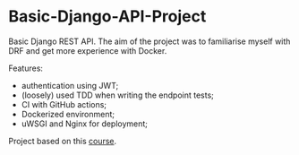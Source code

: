 # Basic-Django-API-Project

Basic Django REST API. The aim of the project was to familiarise myself with DRF and get more experience with Docker.

Features:
- authentication using JWT;
- (loosely) used TDD when writing the endpoint tests;
- CI with GitHub actions;
- Dockerized environment;
- uWSGI and Nginx for deployment;
  
Project based on this [course](https://www.udemy.com/course/django-python-advanced/).
